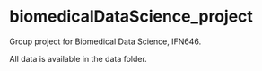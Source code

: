 # biomedicalDataScience_project
Group project for Biomedical Data Science, IFN646.

All data is available in the data folder.

